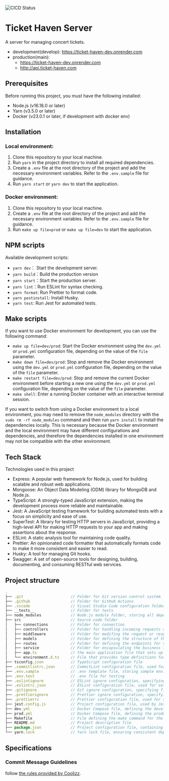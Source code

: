 ![CICD Status](https://github.com/yeha98555/ticket-haven-server/actions/workflows/render.yml/badge.svg)

# Ticket Haven Server
A server for managing concert tickets.
- development(develop): https://ticket-haven-dev.onrender.com
- production(main):
  - https://ticket-haven-dev.onrender.com
  - http://api.ticket-haven.com

## Prerequisites
Before running this project, you must have the following installed:

- Node.js (v16.18.0 or later)
- Yarn (v3.5.0 or later)
- Docker (v23.0.1 or later, if development with docker env)

## Installation
### Local environment:

1. Clone this repository to your local machine.
2. Run `yarn` in the project directory to install all required dependencies.
3. Create a `.env` file at the root directory of the project and add the necessary environment variables. Refer to the `.env.sample` file for guidance.
4. Run `yarn start` or `yarn dev` to start the application.

### Docker environment:

1. Clone this repository to your local machine.
2. Create a `.env` file at the root directory of the project and add the necessary environment variables. Refer to the `.env.sample` file for guidance.
3. Run `make up file=prod` or `make up file=dev` to start the application.

## NPM scripts
Available development scripts:

- `yarn dev`： Start the development server.
- `yarn build`：Build the production version
- `yarn start`：Start the production server.
- `yarn lint`：Run ESLint for syntax checking.
- `yarn format`: Run Prettier to format code.
- `yarn postinstall`: Install Husky.
- `yarn test`: Run Jest for automated tests.

## Make scripts
If you want to use Docker environment for development, you can use the following command:

- `make up file=dev/prod`: Start the Docker environment using the `dev.yml` or `prod.yml` configuration file, depending on the value of the `file` parameter.
- `make down file=dev/prod`: Stop and remove the Docker environment using the `dev.yml` or `prod.yml` configuration file, depending on the value of the `file` parameter.
- `make restart file=dev/prod`: Stop and remove the current Docker environment before starting a new one using the `dev.yml` or `prod.yml` configuration file, depending on the value of the `file` parameter.
- `make shell`: Enter a running Docker container with an interactive terminal session.

If you want to switch from using a Docker environment to a local environment, you may need to remove the `node_modules` directory with the  `sudo rm -rf node_modules` command and then run `yarn install` to install the dependencies locally. This is necessary because the Docker environment and the local environment may have different configurations and dependencies, and therefore the dependencies installed in one environment may not be compatible with the other environment.


## Tech Stack
Technologies used in this project

- Express: A popular web framework for Node.js, used for building scalable and robust web applications.
- Mongoose: An Object Data Modeling (ODM) library for MongoDB and Node.js.
- TypeScript: A strongly-typed JavaScript extension, making the development process more reliable and maintainable.
- Jest: A JavaScript testing framework for building automated tests with a focus on simplicity and ease of use.
- SuperTest: A library for testing HTTP servers in JavaScript, providing a high-level API for making HTTP requests to your app and making assertions about the response.
- ESLint: A static analysis tool for maintaining code quality.
- Prettier: An opinionated code formatter that automatically formats code to make it more consistent and easier to read.
- Husky: A tool for managing Git hooks.
- Swagger: A set of open-source tools for designing, building, documenting, and consuming RESTful web services.

## Project structure
```javascript
.
├── .git                     // Folder for Git version control system
├── .github                  // Folder for GitHub Actions
├── .vscode                  // Visual Studio Code configuration folder
├── __tests__                // Folder for tests
├── node_modules             // Node.js module folder, storing all dependencies
├── src                      // Source code folder
│   ├── connections          // Folder for connection
│   ├── controllers          // Folder for handling incoming requests and sending responses back to the client
│   ├── middleware           // Folder for modifing the request or response objects before or after they reach the controller.
│   ├── models               // Folder for defining the structure of the data that will be stored in the database
│   ├── routes               // Folder for defining the endpoints for the API and mapping them to the corresponding controller functions
│   ├── service              // Folder for encapsulating the business logic of the application and interact with the models and controllers
│   ├── app.ts               // the main application file that sets up the Express app, defines middleware, and registers the routes
│   └── environment.d.ts     // File that provides type definitions for environment variables used in the project.
├── tsconfig.json            // TypeScript configuration file
├── .commitlintrc.json       // CommitLint configuration file, used for checking the format of Git commit messages
├── .env.sample              // .env template file, storing sample environment variables
├── .env.test                // .env file for testing
├── .eslintignore            // ESLint ignore configuration, specifying files that don't need syntax checking
├── .eslintrc.json           // ESLint configuration file, used for setting syntax checking rules
├── .gitignore               // Git ignore configuration, specifying files that don't need version control
├── .prettierignore          // Prettier ignore configuration, specifying files that don't need code formatting
├── .prettierrc              // Prettier configuration file, used for setting code formatting rules
├── jest.config.js           // Project configuration file, used by Jest testing framework for JavaScript projects
├── dev.yml                  // Docker Compose file, defining the development environment for a project
├── prod.yml                 // Docker Compose file, defining the production environment for a project
├── Makefile                 // File defining the make command for the execution of Docker Compose commands
├── README.md                // Project description file
├── package.json             // Project configuration file, containing project information, scripts, and dependencies
└── yarn.lock                // Yarn lock file, ensuring consistent dependency versions
```

## Specifications

### Commit Message Guidelines
follow [the rules provided by Coolizz](https://github.com/CoolizzLuo/ticket-haven-platform#commit-message-guidelines).
